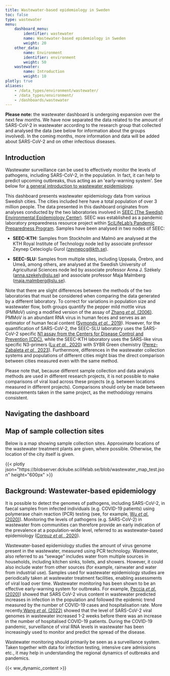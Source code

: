 ```yaml
---
title: Wastewater-based epidemiology in Sweden
toc: false
type: wastewater
menu:
    dashboard_menu:
        identifier: wastewater
        name: Wastewater-based epidemiology in Sweden
        weight: 20
    other_data:
        name: Environment
        identifier: environment
        weight: 50
    wastewater:
        name: Introduction
        weight: 10
plotly: true
aliases:
    - /data_types/environment/wastewater/
    - /data_types/environment/
    - /dashboards/wastewater
---
```


<div class="alert alert-info"><b>Please note:</b> the wastewater dashboard is undergoing expansion over the next few months. We have now separated the data related to the amount of SARS-CoV-2 in wastewater according to the research group that collected and analysed the data (see below for information about the groups involved). In the coming months, more information and data will be added about SARS-CoV-2 and on other infectious diseases. </span></div>

## Introduction

Wastewater surveillance can be used to effectively monitor the levels of pathogens, including SARS-CoV-2, in the population. In fact, it can help to predict upcoming outbreaks, thus acting as an 'early-warning system'. See below for [a general introduction to wastewater epidemiology](#background-wastewater-based-epidemiology).

This dashboard presents wastewater epidemiology data from various Swedish cities. The cities included here have a total population of over 3 million people. The data presented in this dashboard originates from analyses conducted by the two laboratories involved in [SEEC (The Swedish Environmental Epidemiology Center)](https://www.scilifelab.se/pandemic-response/pandemic-laboratory-preparedness/swedish-environmental-epidemiology-center-seec/). SEEC was established as a pandemic laboratory preparedness resource project within [SciLifeLab’s Pandemic Preparedness Program](https://www.scilifelab.se/pandemic-response). Samples have been analysed in two nodes of SEEC:

- **SEEC-KTH:** Samples from Stockholm and Malmö are analysed at the KTH Royal Institute of Technology node led by associate professor Zeynep Cetecioglu Gurol (zeynepcg@kth.se).

- **SEEC-SLU:** Samples from multiple sites, including Uppsala, Örebro, and Umeå, among others, are analysed at the Swedish University of Agricultural Sciences node led by associate professor Anna J. Székely (anna.szekely@slu.se) and associate professor Maja Malmberg (maja.malmberg@slu.se).

Note that there are slight differences between the methods of the two laboratories that must be considered when comparing the data generated by a different laboratory. To correct for variations in population size and wastewater flow, both groups quantify the pepper mild mottle virus (PMMoV) using a modified version of the assay of [Zhang *et al.* (2006)](https://doi.org/10.1371/journal.pbio.0040003). PMMoV is an abundant RNA virus in human feces and serves as an estimator of human fecal content ([Symonds *et al.*, 2019](https://doi.org/10.1371/journal.ppat.1007639)). However, for the quantification of SARS-CoV-2, the SEEC-SLU laboratory uses the SARS-CoV-2 specific [N1 assay from the Centers for Disease Control and Prevention (CDC)](https://www.cdc.gov/coronavirus/2019-ncov/lab/rt-pcr-panel-primer-probes.html), while the SEEC-KTH laboratory uses the SARS-like virus specific N3-primers ([Lu *et al.*, 2020](https://doi.org/10.3201/eid2608.201246)) with SYBR Green chemistry ([Perez-Zabaleta *et al.*, 2023](https://doi.org/10.1016/j.scitotenv.2022.160023)). Furthermore, differences in the wastewater collection systems and populations of different cities might bias the direct comparison between cities measured even with the same method.

Please note that, because different sample collection and data analysis methods are used in different research projects, it is not possible to make comparisons of viral load across these projects (e.g. between locations measured in different projects). Comparisons should only be made between measurements taken in the same project, as the methodology remains consistent.

## Navigating the dashboard

## Map of sample collection sites

Below is a map showing sample collection sites. Approximate locations of the wastewater treatment plants are given, where possible. Otherwise, the location of the city itself is given.

<div class="plot_wrapper mb-3">
  <div class="table-responsive">{{< plotly json="https://blobserver.dckube.scilifelab.se/blob/wastewater_map_test.json" height="600px" >}}</div>
</div>

## Background: Wastewater-based epidemiology

It is possible to detect the genomes of pathogens, including SARS-CoV-2, in faecal samples from infected individuals (e.g. COVID-19 patients) using polymerase chain reaction (PCR) testing (see, for example, [Wu *et al*. (2020)](https://doi.org/10.1016/S2468-1253(20)30083-2)). Monitoring the levels of pathogens (e.g. SARS-CoV-2) in wastewater from communities can therefore provide an early indication of the prevalence at a population-wide level, referred to as wastewater-based epidemiology ([Corpuz *et al.*, 2020](https://doi.org/10.1016/j.scitotenv.2020.140910)).

Wastewater-based epidemiology studies the amount of virus genome present in the wastewater, measured using PCR technology. Wastewater, also referred to as “sewage” includes water from multiple sources in households, including kitchen sinks, toilets, and showers. However, it could also include water from other sources (for example, rainwater and water from industrial use). Samples used for wastewater epidemiology studies are periodically taken at wastewater treatment facilities, enabling assessments of viral load over time. Wastewater monitoring has been shown to be an effective early-warning system for outbreaks. For example, [Peccia *et al.* (2020)](https://doi.org/10.1038/s41587-020-0684-z)) showed that SARS CoV-2 virus content in wastewater predicted increases in infection in the population and followed the epidemic trend measured by the number of COVID-19 cases and hospitalisation rate. More recently,[Wang *et al.* (2022)](https://pubmed.ncbi.nlm.nih.gov/36035197/) showed that the level of SARS-CoV-2 viral genomes in wastewater increased 1-2 weeks before there was an increase in the number of hospitalised COVID-19 patients. During the COVID-19 pandemic, surveillance of viral RNA levels in wastewater has been increasingly used to monitor and predict the spread of the disease.

Wastewater monitoring should primarily be seen as a surveillance system. Taken together with data for infection testing, intensive care admissions etc., it may help in understanding the regional dynamics of outbreaks and pandemics.

{{< ww_dynamic_content >}}

<script src="https://cdn.jsdelivr.net/npm/vega@5.19.1"></script>
<script src="https://cdn.jsdelivr.net/npm/vega-lite@5.0.0"></script>
<script src="https://cdn.jsdelivr.net/npm/vega-embed@6.15.1"></script>
<script src="https://datagraphics.dckube.scilifelab.se/graphic/1016b97372e9403da0b8e8e7bb14fa8d.js?id=malmo"></script>
